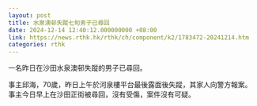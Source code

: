 ```yaml
---
layout: post
title: 水泉澳邨失蹤七旬男子已尋回
date: 2024-12-14 12:40:12.000000000 +08:00
link: https://news.rthk.hk/rthk/ch/component/k2/1783472-20241214.htm
categories: rthk
---
```


一名昨日在沙田水泉澳邨失蹤的男子已尋回。

事主邱海，70歲，昨日上午於河泉樓平台最後露面後失蹤，其家人向警方報案。事主今日早上在沙田正街被尋回，沒有受傷，案件沒有可疑。

